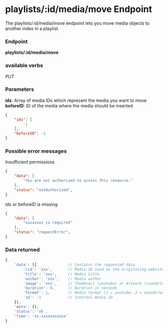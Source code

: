 # playlists/:id/media/move Endpoint

The playlists/:id/media/move endpoint lets you move media objects to another index in a playlist.

### Endpoint

**playlists/:id/media/move**

### available verbs

_PUT_

### Parameters

**ids**: Array of media IDs which represent the media you want to move
**beforeID**: ID of the media where the media should be inserted

```json
{
    "ids": [
        -1
    ],
    "beforeID": -1
}
```

### Possible error messages

Insufficient permissions
```json
{
    "data": [
        "You are not authorized to access this resource."
    ],
    "status": "notAuthorized",
}
```

ids or beforeID is missing
```json
{
    "data": [
        "xxxxxxxx is required"
    ],
    "status": "requestError",
}
```

### Data returned

```js
{
    'data': [{              // Contains the requested data
        'cid': 'xxx',       // Media ID used on the originating website
        'title': 'xxx',     // Media title
        'author': 'xxx',    // Media author
        'image': 'xxx',     // Thumbnail (youtube) or Artwork (soundcloud)
        'duration': 0,      // Duration in seconds
        'format': 1,        // Media format (1 = youtube; 2 = soundcloud)
        'id': -1            // Internal media ID
    }],
    'meta': {},
    'status': 'ok',
    'time': 'xx.xxxxxxxxxxx'
}
```